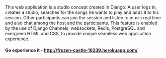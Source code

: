 This web application is a studio concept created in Django. A user logs in, creates a studio, searches for the songs he wants to play and adds it to his session. Other participants can join the session and listen to music real time and also chat among the host and the participants. This feature is enabled by the use of Django Channels, websockets, Redis, PostgreSQL and evergreen HTML and CSS, to provide unique seamless web application experience.


#### Go experience it - http://frozen-castle-16239.herokuapp.com/
